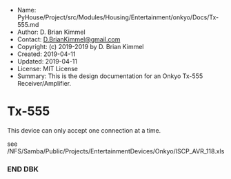 * Name:      PyHouse/Project/src/Modules/Housing/Entertainment/onkyo/Docs/Tx-555.md
* Author:    D. Brian Kimmel
* Contact:   D.BrianKimmel@gmail.com
* Copyright: (c) 2019-2019 by D. Brian Kimmel
* Created:   2019-04-11
* Updated:   2019-04-11
* License:   MIT License
* Summary:   This is the design documentation for an Onkyo Tx-555 Receiver/Amplifier.

# Tx-555

This device can only accept one connection at a time.

see /NFS/Samba/Public/Projects/EntertainmentDevices/Onkyo/ISCP_AVR_118.xls

### END DBK
